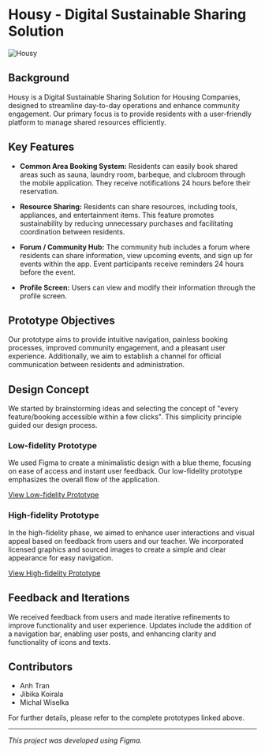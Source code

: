 # Housy - Digital Sustainable Sharing Solution

![Housy](Screenshot_2024-04-20_at_23.35.41.png)

## Background

Housy is a Digital Sustainable Sharing Solution for Housing Companies, designed to streamline day-to-day operations and enhance community engagement. Our primary focus is to provide residents with a user-friendly platform to manage shared resources efficiently.

## Key Features

- **Common Area Booking System:** Residents can easily book shared areas such as sauna, laundry room, barbeque, and clubroom through the mobile application. They receive notifications 24 hours before their reservation.
  
- **Resource Sharing:** Residents can share resources, including tools, appliances, and entertainment items. This feature promotes sustainability by reducing unnecessary purchases and facilitating coordination between residents.

- **Forum / Community Hub:** The community hub includes a forum where residents can share information, view upcoming events, and sign up for events within the app. Event participants receive reminders 24 hours before the event.

- **Profile Screen:** Users can view and modify their information through the profile screen.

## Prototype Objectives

Our prototype aims to provide intuitive navigation, painless booking processes, improved community engagement, and a pleasant user experience. Additionally, we aim to establish a channel for official communication between residents and administration.

## Design Concept

We started by brainstorming ideas and selecting the concept of "every feature/booking accessible within a few clicks". This simplicity principle guided our design process.

### Low-fidelity Prototype

We used Figma to create a minimalistic design with a blue theme, focusing on ease of access and instant user feedback. Our low-fidelity prototype emphasizes the overall flow of the application.

[View Low-fidelity Prototype](link_to_low_fidelity_prototype)

### High-fidelity Prototype

In the high-fidelity phase, we aimed to enhance user interactions and visual appeal based on feedback from users and our teacher. We incorporated licensed graphics and sourced images to create a simple and clear appearance for easy navigation.

[View High-fidelity Prototype](link_to_high_fidelity_prototype)

## Feedback and Iterations

We received feedback from users and made iterative refinements to improve functionality and user experience. Updates include the addition of a navigation bar, enabling user posts, and enhancing clarity and functionality of icons and texts.

## Contributors

- Anh Tran
- Jibika Koirala 
- Michal Wiselka 

For further details, please refer to the complete prototypes linked above.

---
*This project was developed using Figma.*
